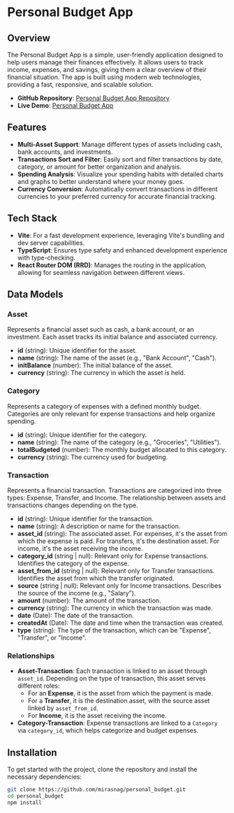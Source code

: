 # Personal Budget App

## Overview

The Personal Budget App is a simple, user-friendly application designed to help users manage their finances effectively. It allows users to track income, expenses, and savings, giving them a clear overview of their financial situation. The app is built using modern web technologies, providing a fast, responsive, and scalable solution.

- **GitHub Repository**: [Personal Budget App Repository](https://github.com/mirasnag/personal_budget)
- **Live Demo**: [Personal Budget App](https://budget-sync.netlify.app/)

## Features

- **Multi-Asset Support**: Manage different types of assets including cash, bank accounts, and investments.
- **Transactions Sort and Filter**: Easily sort and filter transactions by date, category, or amount for better organization and analysis.
- **Spending Analysis**: Visualize your spending habits with detailed charts and graphs to better understand where your money goes.
- **Currency Conversion**: Automatically convert transactions in different currencies to your preferred currency for accurate financial tracking.

## Tech Stack

- **Vite**: For a fast development experience, leveraging Vite's bundling and dev server capabilities.
- **TypeScript**: Ensures type safety and enhanced development experience with type-checking.
- **React Router DOM (RRD)**: Manages the routing in the application, allowing for seamless navigation between different views.

## Data Models

### Asset

Represents a financial asset such as cash, a bank account, or an investment. Each asset tracks its initial balance and associated currency.

- **id** (string): Unique identifier for the asset.
- **name** (string): The name of the asset (e.g., "Bank Account", "Cash").
- **initBalance** (number): The initial balance of the asset.
- **currency** (string): The currency in which the asset is held.

### Category

Represents a category of expenses with a defined monthly budget. Categories are only relevant for expense transactions and help organize spending.

- **id** (string): Unique identifier for the category.
- **name** (string): The name of the category (e.g., "Groceries", "Utilities").
- **totalBudgeted** (number): The monthly budget allocated to this category.
- **currency** (string): The currency used for budgeting.

### Transaction

Represents a financial transaction. Transactions are categorized into three types: Expense, Transfer, and Income. The relationship between assets and transactions changes depending on the type.

- **id** (string): Unique identifier for the transaction.
- **name** (string): A description or name for the transaction.
- **asset_id** (string): The associated asset. For expenses, it's the asset from which the expense is paid. For transfers, it's the destination asset. For income, it's the asset receiving the income.
- **category_id** (string | null): Relevant only for Expense transactions. Identifies the category of the expense.
- **asset_from_id** (string | null): Relevant only for Transfer transactions. Identifies the asset from which the transfer originated.
- **source** (string | null): Relevant only for Income transactions. Describes the source of the income (e.g., "Salary").
- **amount** (number): The amount of the transaction.
- **currency** (string): The currency in which the transaction was made.
- **date** (Date): The date of the transaction.
- **createdAt** (Date): The date and time when the transaction was created.
- **type** (string): The type of the transaction, which can be "Expense", "Transfer", or "Income".

### Relationships

- **Asset-Transaction**: Each transaction is linked to an asset through `asset_id`. Depending on the type of transaction, this asset serves different roles:
  - For an **Expense**, it is the asset from which the payment is made.
  - For a **Transfer**, it is the destination asset, with the source asset linked by `asset_from_id`.
  - For **Income**, it is the asset receiving the income.
- **Category-Transaction**: Expense transactions are linked to a `Category` via `category_id`, which helps categorize and budget expenses.

## Installation

To get started with the project, clone the repository and install the necessary dependencies:

```bash
git clone https://github.com/mirasnag/personal_budget.git
cd personal_budget
npm install
```
